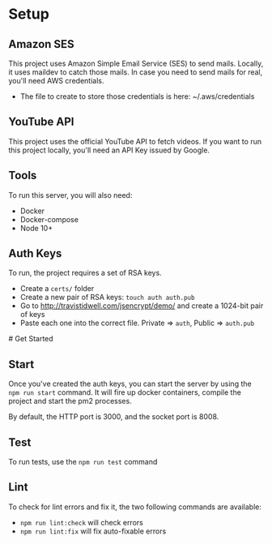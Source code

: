 # Setup

## Amazon SES
This project uses Amazon Simple Email Service (SES) to send mails. Locally,
it uses maildev to catch those mails. In case you need to send mails for real, you'll need AWS credentials.
- The file to create to store those credentials is here: ~/.aws/credentials

## YouTube API
This project uses the official YouTube API to fetch videos. If you want to run this project locally, you'll need an API Key issued by Google.

## Tools
To run this server, you will also need:
- Docker
- Docker-compose
- Node 10+

## Auth Keys
To run, the project requires a set of RSA keys.

- Create a `certs/` folder
- Create a new pair of RSA keys: `touch auth auth.pub`
- Go to http://travistidwell.com/jsencrypt/demo/ and create a 1024-bit pair of keys
- Paste each one into the correct file. Private => `auth`, Public => `auth.pub`

# Get Started

## Start
Once you've created the auth keys, you can start the server by using the `npm run start` command. It will
fire up docker containers, compile the project and start the pm2 processes.

By default, the HTTP port is 3000, and the socket port is 8008.

## Test
To run tests, use the `npm run test` command

## Lint
To check for lint errors and fix it, the two following commands are available:

- `npm run lint:check` will check errors
- `npm run lint:fix` will fix auto-fixable errors